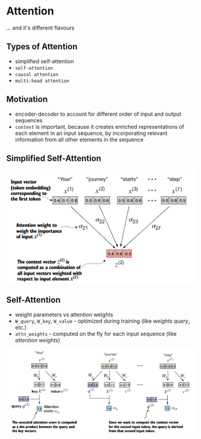 # Attention
... and it's different flavours

## Types of Attention
* simplified self-attention
* `self-attention`
* `causal attention`
* `multi-head attention`

## Motivation
* encoder-decoder to account for different order of input and output sequences
* `context` is important, because it creates enriched representations of each element in an input sequence, by incorporating relevant information from all other elements in the sequence

## Simplified Self-Attention

![simplified-self-attention](attention-1.png)  

## Self-Attention
* weight parameters vs attention weights
* `W_query`, `W_key`, `W_value` - optimized during training (like *weights query*, etc.)
* `attn_weights` - computed on the fly for each input sequence (like *attention weights*)  

![self-attention](attention-2.png)